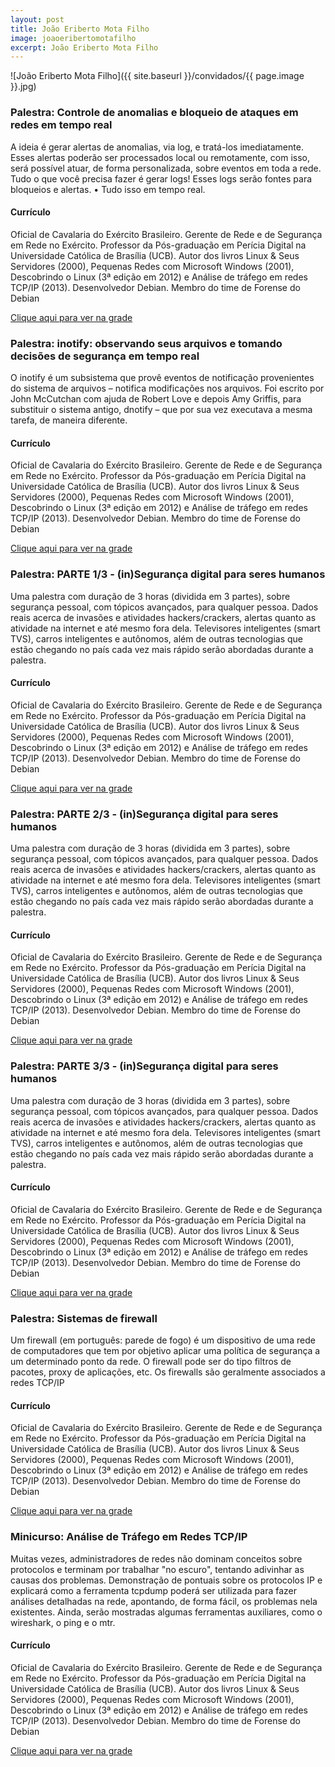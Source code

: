 ```yaml
---
layout: post
title: João Eriberto Mota Filho
image: joaoeribertomotafilho
excerpt: João Eriberto Mota Filho
---
```

![João Eriberto Mota Filho]({{ site.baseurl }}/convidados/{{ page.image }}.jpg)


### Palestra: Controle de anomalias e bloqueio de ataques em redes em tempo real

A ideia é gerar alertas de anomalias, via log, e tratá-los imediatamente. Esses alertas poderão ser processados local ou remotamente, com isso, será possível atuar, de forma personalizada, sobre eventos em toda a rede. Tudo o que você precisa fazer é gerar logs! Esses logs serão fontes para bloqueios e alertas. • Tudo isso em tempo real.

#### Currículo
Oficial de Cavalaria do Exército Brasileiro. Gerente de Rede e de Segurança em Rede no Exército. Professor da Pós-graduação em Perícia Digital na Universidade Católica de Brasília (UCB). Autor dos livros Linux & Seus Servidores (2000), Pequenas Redes com Microsoft Windows (2001), Descobrindo o Linux (3ª edição em 2012) e Análise de tráfego em redes TCP/IP (2013). Desenvolvedor Debian. Membro do time de Forense do Debian

[Clique aqui para ver na grade](https://ftsl.websiteseguro.com/ftsl9/grade/detail.html?pid=248)

### Palestra: inotify: observando seus arquivos e tomando decisões de segurança em tempo real

O inotify é um subsistema que provê eventos de notificação provenientes do sistema de arquivos – notifica modificações nos arquivos. Foi escrito por John McCutchan com ajuda de Robert Love e depois Amy Griffis, para substituir o sistema antigo, dnotify – que por sua vez executava a mesma tarefa, de maneira diferente.

#### Currículo
Oficial de Cavalaria do Exército Brasileiro. Gerente de Rede e de Segurança em Rede no Exército. Professor da Pós-graduação em Perícia Digital na Universidade Católica de Brasília (UCB). Autor dos livros Linux & Seus Servidores (2000), Pequenas Redes com Microsoft Windows (2001), Descobrindo o Linux (3ª edição em 2012) e Análise de tráfego em redes TCP/IP (2013). Desenvolvedor Debian. Membro do time de Forense do Debian

[Clique aqui para ver na grade](https://ftsl.websiteseguro.com/ftsl9/grade/detail.html?pid=244)

### Palestra: PARTE 1/3 - (in)Segurança digital para seres humanos

Uma palestra com duração de 3 horas (dividida em 3 partes), sobre segurança pessoal, com tópicos avançados, para qualquer pessoa. Dados reais acerca de invasões e atividades hackers/crackers,  alertas quanto as atividade na internet e até mesmo fora dela. Televisores inteligentes (smart TVS), carros inteligentes e autônomos, além de outras tecnologias que estão chegando no país cada vez mais rápido serão abordadas durante a palestra.

#### Currículo
Oficial de Cavalaria do Exército Brasileiro. Gerente de Rede e de Segurança em Rede no Exército. Professor da Pós-graduação em Perícia Digital na Universidade Católica de Brasília (UCB). Autor dos livros Linux & Seus Servidores (2000), Pequenas Redes com Microsoft Windows (2001), Descobrindo o Linux (3ª edição em 2012) e Análise de tráfego em redes TCP/IP (2013). Desenvolvedor Debian. Membro do time de Forense do Debian

[Clique aqui para ver na grade](https://ftsl.websiteseguro.com/ftsl9/grade/detail.html?pid=249)

### Palestra: PARTE 2/3 - (in)Segurança digital para seres humanos

Uma palestra com duração de 3 horas (dividida em 3 partes), sobre segurança pessoal, com tópicos avançados, para qualquer pessoa. Dados reais acerca de invasões e atividades hackers/crackers, alertas quanto as atividade na internet e até mesmo fora dela. Televisores inteligentes (smart TVS), carros inteligentes e autônomos, além de outras tecnologias que estão chegando no país cada vez mais rápido serão abordadas durante a palestra.

#### Currículo
Oficial de Cavalaria do Exército Brasileiro. Gerente de Rede e de Segurança em Rede no Exército. Professor da Pós-graduação em Perícia Digital na Universidade Católica de Brasília (UCB). Autor dos livros Linux & Seus Servidores (2000), Pequenas Redes com Microsoft Windows (2001), Descobrindo o Linux (3ª edição em 2012) e Análise de tráfego em redes TCP/IP (2013). Desenvolvedor Debian. Membro do time de Forense do Debian

[Clique aqui para ver na grade](https://ftsl.websiteseguro.com/ftsl9/grade/detail.html?pid=258)

### Palestra: PARTE 3/3 - (in)Segurança digital para seres humanos

Uma palestra com duração de 3 horas (dividida em 3 partes), sobre segurança pessoal, com tópicos avançados, para qualquer pessoa. Dados reais acerca de invasões e atividades hackers/crackers, alertas quanto as atividade na internet e até mesmo fora dela. Televisores inteligentes (smart TVS), carros inteligentes e autônomos, além de outras tecnologias que estão chegando no país cada vez mais rápido serão abordadas durante a palestra.

#### Currículo
Oficial de Cavalaria do Exército Brasileiro. Gerente de Rede e de Segurança em Rede no Exército. Professor da Pós-graduação em Perícia Digital na Universidade Católica de Brasília (UCB). Autor dos livros Linux & Seus Servidores (2000), Pequenas Redes com Microsoft Windows (2001), Descobrindo o Linux (3ª edição em 2012) e Análise de tráfego em redes TCP/IP (2013). Desenvolvedor Debian. Membro do time de Forense do Debian

[Clique aqui para ver na grade](https://ftsl.websiteseguro.com/ftsl9/grade/detail.html?pid=259)

### Palestra: Sistemas de firewall

Um firewall (em português: parede de fogo) é um dispositivo de uma rede de computadores que tem por objetivo aplicar uma política de segurança a um determinado ponto da rede. O firewall pode ser do tipo filtros de pacotes, proxy de aplicações, etc. Os firewalls são geralmente associados a redes TCP/IP

#### Currículo
Oficial de Cavalaria do Exército Brasileiro. Gerente de Rede e de Segurança em Rede no Exército. Professor da Pós-graduação em Perícia Digital na Universidade Católica de Brasília (UCB). Autor dos livros Linux & Seus Servidores (2000), Pequenas Redes com Microsoft Windows (2001), Descobrindo o Linux (3ª edição em 2012) e Análise de tráfego em redes TCP/IP (2013). Desenvolvedor Debian. Membro do time de Forense do Debian

[Clique aqui para ver na grade](https://ftsl.websiteseguro.com/ftsl9/grade/detail.html?pid=246)

### Minicurso: Análise de Tráfego em Redes TCP/IP

Muitas vezes, administradores de redes não dominam conceitos sobre protocolos e terminam por trabalhar "no escuro", tentando adivinhar as causas dos problemas. Demonstração de pontuais sobre os protocolos IP e explicará como a ferramenta tcpdump poderá ser utilizada para fazer análises detalhadas na rede, apontando, de forma fácil, os problemas nela existentes. Ainda, serão mostradas algumas ferramentas auxiliares, como o wireshark, o ping e o mtr.
 
 

#### Currículo
Oficial de Cavalaria do Exército Brasileiro. Gerente de Rede e de Segurança em Rede no Exército. Professor da Pós-graduação em Perícia Digital na Universidade Católica de Brasília (UCB). Autor dos livros Linux & Seus Servidores (2000), Pequenas Redes com Microsoft Windows (2001), Descobrindo o Linux (3ª edição em 2012) e Análise de tráfego em redes TCP/IP (2013). Desenvolvedor Debian. Membro do time de Forense do Debian

[Clique aqui para ver na grade](https://ftsl.websiteseguro.com/ftsl9/grade/)

